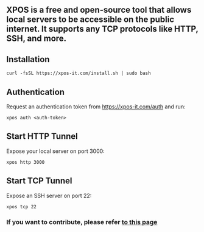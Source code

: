 ## XPOS is a free and open-source tool that allows local servers to be accessible on the public internet. It supports any TCP protocols like HTTP, SSH, and more.


## Installation

```shell
curl -fsSL https://xpos-it.com/install.sh | sudo bash
```

## Authentication
Request an authentication token from <https://xpos-it.com/auth> and run:

```shell
xpos auth <auth-token>
```

## Start HTTP Tunnel
Expose your local server on port 3000:

```shell
xpos http 3000
```

## Start TCP Tunnel
Expose an SSH server on port 22:

```shell
xpos tcp 22
```

### If you want to contribute, please refer [to this page](/contribute.md)
